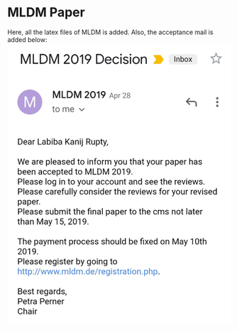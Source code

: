 # MLDM Paper
Here, all the latex files of MLDM is added. Also, the acceptance mail is added below:
![alt text](acceptance.jpg)
